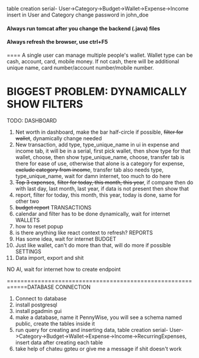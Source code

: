 table creation serial- User->Category->Budget->Wallet->Expense->Income
insert in User and Category
change password in john_doe



#### Always run tomcat after you change the backend (.java) files
#### Always refresh the browser, use ctrl+F5

==== A single user can manage multiple people's wallet. Wallet type can be cash, account, card, mobile money. If not cash, there will be additional unique name, card number/account number/mobile number.

# **BIGGEST PROBLEM: DYNAMICALLY SHOW FILTERS**

TODO:
DASHBOARD
1. Net worth in dashboard, make the bar half-circle if possible, ~~filter for wallet~~, dynamically change needed
2. New transaction, add type, type_unique_name in ui in expense and income tab, it will be in a serial, first pick wallet, then show type for that wallet, choose, then show type_unique_name, choose, transfer tab is there for ease of use, otherwise that alone is a category for expense, ~~exclude category from income~~, transfer tab also needs type, type_unique_name, wait for damn internet, too much to do here
3. ~~Top 3 expenses~~, ~~filter for today, this month, this year~~, if compare then do with last day, last month, last year, if data is not present then show that
4. report, filter for today, this month, this year, today is done, same for other two
5. ~~budget report~~
TRANSACTIONS
6. calendar and filter has to be done dynamically, wait for internet
WALLETS
7. how to reset popup
8. is there anything like react context to refresh?
REPORTS
9. Has some idea, wait for internet
BUDGET
10. Just like wallet, can't do more than that, will do more if possible 
SETTINGS
11. Data import, export and shit

NO AI, wait for internet
how to create endpoint

============================================================DATABASE CONNECTION
1. Connect to database
2. install postgresql
3. install pgadmin gui
4. make a database, name it PennyWise, you will see a schema named public, create the tables inside it
5. run query for creating and inserting data, table creation serial- User->Category->Budget->Wallet->Expense->Income->RecurringExpenses, insert data after creating each table
6. take help of chateu gpteu or give me a message if shit doesn't work






